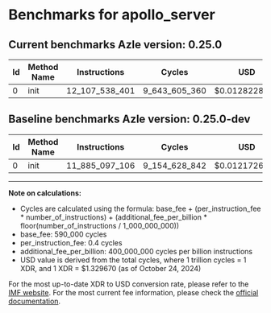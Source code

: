 # Benchmarks for apollo_server

## Current benchmarks Azle version: 0.25.0

| Id  | Method Name | Instructions   | Cycles        | USD           | USD/Million Calls | Change                                |
| --- | ----------- | -------------- | ------------- | ------------- | ----------------- | ------------------------------------- |
| 0   | init        | 12_107_538_401 | 9_643_605_360 | $0.0128228127 | $12_822.81        | <font color="red">+222_441_295</font> |

## Baseline benchmarks Azle version: 0.25.0-dev

| Id  | Method Name | Instructions   | Cycles        | USD           | USD/Million Calls |
| --- | ----------- | -------------- | ------------- | ------------- | ----------------- |
| 0   | init        | 11_885_097_106 | 9_154_628_842 | $0.0121726353 | $12_172.63        |

---

**Note on calculations:**

- Cycles are calculated using the formula: base_fee + (per_instruction_fee \* number_of_instructions) + (additional_fee_per_billion \* floor(number_of_instructions / 1_000_000_000))
- base_fee: 590_000 cycles
- per_instruction_fee: 0.4 cycles
- additional_fee_per_billion: 400_000_000 cycles per billion instructions
- USD value is derived from the total cycles, where 1 trillion cycles = 1 XDR, and 1 XDR = $1.329670 (as of October 24, 2024)

For the most up-to-date XDR to USD conversion rate, please refer to the [IMF website](https://www.imf.org/external/np/fin/data/rms_sdrv.aspx).
For the most current fee information, please check the [official documentation](https://internetcomputer.org/docs/current/developer-docs/gas-cost#execution).
